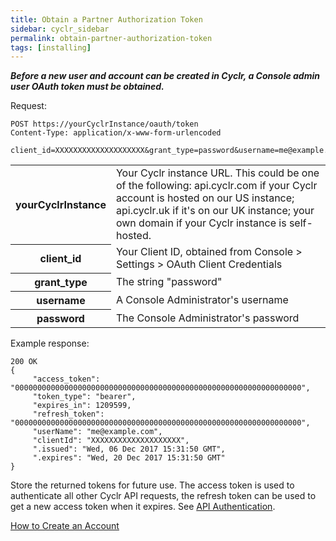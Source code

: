 ```yaml
---
title: Obtain a Partner Authorization Token
sidebar: cyclr_sidebar
permalink: obtain-partner-authorization-token
tags: [installing]
---
```


_**Before a new user and account can be created in Cyclr, a Console admin user OAuth token must be obtained.**_

Request:

    POST https://yourCyclrInstance/oauth/token
    Content-Type: application/x-www-form-urlencoded
    
    client_id=XXXXXXXXXXXXXXXXXXXX&grant_type=password&username=me@example.com&password=myPassword

<table>
  <tr>
    <th>yourCyclrInstance</th>
    <td>Your Cyclr instance URL. This could be one of the following: api.cyclr.com if your Cyclr account is hosted on our US instance; api.cyclr.uk if it's on our UK instance; your own domain if your Cyclr instance is self-hosted.</td>
  </tr>    
  <tr>
    <th>client_id</th>
    <td>Your Client ID, obtained from Console > Settings > OAuth Client Credentials</td>
  </tr>
  <tr>
    <th>grant_type</th>
    <td>The string "password"</td>
  </tr>
  <tr>
    <th>username</th>
    <td>A Console Administrator's username</td>
  </tr>
  <tr>
    <th>password</th>
    <td>The Console Administrator's password</td>
  </tr>
</table>

Example response:

    200 OK
    {
         "access_token": "0000000000000000000000000000000000000000000000000000000000000000",
         "token_type": "bearer",
         "expires_in": 1209599,
         "refresh_token": "0000000000000000000000000000000000000000000000000000000000000000",
         "userName": "me@example.com",
         "clientId": "XXXXXXXXXXXXXXXXXXXX",
         ".issued": "Wed, 06 Dec 2017 15:31:50 GMT",
         ".expires": "Wed, 20 Dec 2017 15:31:50 GMT"
    }

Store the returned tokens for future use. The access token is used to authenticate all other Cyclr API requests, the refresh token can be used to get a new access token when it expires. See [API Authentication](../embedding/api-authentication).

[How to Create an Account](./create-account)
